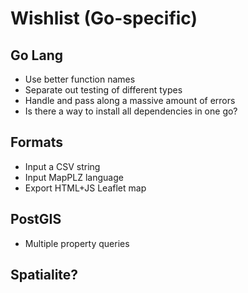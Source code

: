 # Wishlist (Go-specific)

## Go Lang

* Use better function names
* Separate out testing of different types
* Handle and pass along a massive amount of errors
* Is there a way to install all dependencies in one go?

## Formats

* Input a CSV string
* Input MapPLZ language
* Export HTML+JS Leaflet map

## PostGIS

* Multiple property queries

## Spatialite?
